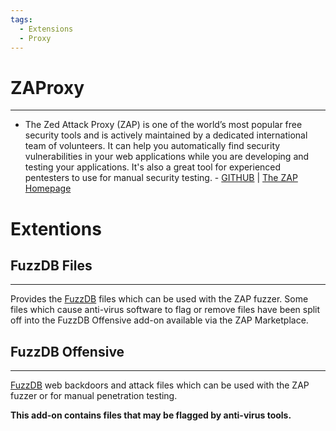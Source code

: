 ```yaml
---
tags:
  - Extensions
  - Proxy
---
```


# ZAProxy

---

- The Zed Attack Proxy (ZAP) is one of the world’s most popular free security tools and is actively maintained by a dedicated international team of volunteers. It can help you automatically find security vulnerabilities in your web applications while you are developing and testing your applications. It's also a great tool for experienced pentesters to use for manual security testing. -  [GITHUB](https://github.com/zaproxy/zaproxy) | [The ZAP Homepage](https://www.zaproxy.org/)


# Extentions

## FuzzDB Files
---
Provides the [FuzzDB](https://github.com/fuzzdb-project/fuzzdb/) files which can be used with the ZAP fuzzer. Some files which cause anti-virus software to flag or remove files have been split off into the FuzzDB Offensive add-on available via the ZAP Marketplace.
## FuzzDB Offensive
---
[FuzzDB](https://github.com/fuzzdb-project/fuzzdb/) web backdoors and attack files which can be used with the ZAP fuzzer or for manual penetration testing.

**This add-on contains files that may be flagged by anti-virus tools.**







